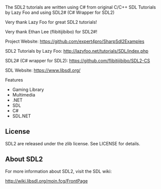 The SDL2 tutorials are written using C# from original C/C++ SDL Tutorials by Lazy Foo and using SDL2# (C# Wrapper for SDL2)

Very thank Lazy Foo for great SDL2 tutorials!

Very thank Ethan Lee (flibitijibibo) for SDL2#!

Project Website: https://github.com/expert4pro/SharpSdl2Examples

SDL2 Tutorials by Lazy Foo: http://lazyfoo.net/tutorials/SDL/index.php

SDL2# (C# wrapper for SDL2): https://github.com/flibitijibibo/SDL2-CS

SDL Website: https://www.libsdl.org/


Features
- Gaming Library
- Multimedia
- .NET
- SDL
- C#
- SDL.NET

License
-------
SDL2 are released under the zlib license. See LICENSE for details.

About SDL2
----------
For more information about SDL2, visit the SDL wiki:

http://wiki.libsdl.org/moin.fcg/FrontPage
